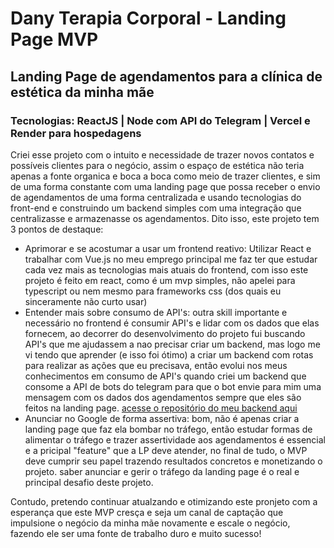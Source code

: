 # Dany Terapia Corporal - Landing Page MVP

## Landing Page de agendamentos para a clínica de estética da minha mãe
### Tecnologias: ReactJS | Node com API do Telegram | Vercel e Render para hospedagens
Criei esse projeto com o intuito e necessidade de trazer novos contatos e possíveis clientes para o negócio, assim o espaço de estética não teria apenas a fonte organica e boca a boca como meio de trazer clientes, e sim de uma forma constante com uma landing page que possa receber o envio de agendamentos de uma forma centralizada e usando tecnologias do front-end e construindo um backend simples com uma integração que centralizasse e armazenasse os agendamentos. Dito isso, este projeto tem 3 pontos de destaque:

+ Aprimorar e se acostumar a usar um frontend reativo: Utilizar React e trabalhar com Vue.js no meu emprego principal me faz ter que estudar cada vez mais as tecnologias mais atuais do frontend, com isso este projeto é feito em react, como é um mvp simples, não apelei para typescript ou nem mesmo para frameworks css (dos quais eu sinceramente não curto usar)
+ Entender mais sobre consumo de API's: outra skill importante e necessário no frontend é consumir API's e lidar com os dados que elas fornecem, ao decorrer do desenvolvimento do projeto fui buscando API's que me ajudassem a nao precisar criar um backend, mas logo me vi tendo que aprender (e isso foi ótimo) a criar um backend com rotas para realizar as ações que eu precisava, então evolui nos meus conhecimentos em consumo de API's quando criei um backend que consome a API de bots do telegram para que o bot envie para mim uma mensagem com os dados dos agendamentos sempre que eles são feitos na landing page. [acesse o repositório do meu backend aqui](https://github.com/thomas-almeida/nino-scheduler)
+ Anunciar no Google de forma assertiva: bom, não é apenas criar a landing page que faz ela bombar no tráfego, então estudar formas de alimentar o tráfego e trazer assertividade aos agendamentos é essencial e a pricipal "feature" que a LP deve atender, no final de tudo, o MVP deve cumprir seu papel trazendo resultados concretos e monetizando o projeto. saber anunciar e gerir o tráfego da landing page é o real e principal desafio deste projeto.

Contudo, pretendo continuar atualzando e otimizando este pronjeto com a esperança que este MVP cresça e seja um canal de captação que impulsione o negócio da minha mãe novamente e escale o negócio, fazendo ele ser uma fonte de trabalho duro e muito sucesso!
